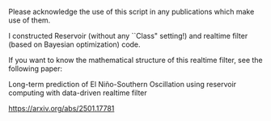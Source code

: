 Please acknowledge the use of this script in any publications which make use of them.

I constructed Reservoir (without any ``Class" setting!) and realtime filter (based on Bayesian optimization) code. 

If you want to know the mathematical structure of this realtime filter, see the following paper:


Long-term prediction of El Niño-Southern Oscillation using reservoir computing with data-driven realtime filter

https://arxiv.org/abs/2501.17781
